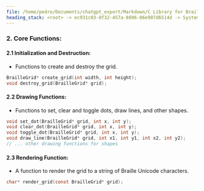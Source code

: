 ```yaml
---
file: /home/pedro/Documents/chatgpt_export/Markdown/C Library for Braille Grid.md
heading_stack: <root> -> ec931c03-8f32-457a-8896-06e907d6514d -> System -> 60c8cb8a-5be6-436c-a7a1-cb652f0b1c63 -> System -> aaa235c3-fbbd-4934-8b73-22293c85c582 -> User -> d76e01e6-664a-4b58-a15d-be309aaa9e65 -> Assistant -> 1. **Data Structures:** -> 1.1 Grid Structure: -> 1.2 Bitset: -> 2. **Core Functions:**
---
```

### 2. **Core Functions:**

#### 2.1 Initialization and Destruction:

- Functions to create and destroy the grid. 

```c
BrailleGrid* create_grid(int width, int height);
void destroy_grid(BrailleGrid* grid);
```

#### 2.2 Drawing Functions:

- Functions to set, clear and toggle dots, draw lines, and other shapes.

```c
void set_dot(BrailleGrid* grid, int x, int y);
void clear_dot(BrailleGrid* grid, int x, int y);
void toggle_dot(BrailleGrid* grid, int x, int y);
void draw_line(BrailleGrid* grid, int x1, int y1, int x2, int y2);
// ... other drawing functions for shapes
```

#### 2.3 Rendering Function:

- A function to render the grid to a string of Braille Unicode characters.

```c
char* render_grid(const BrailleGrid* grid);
```

